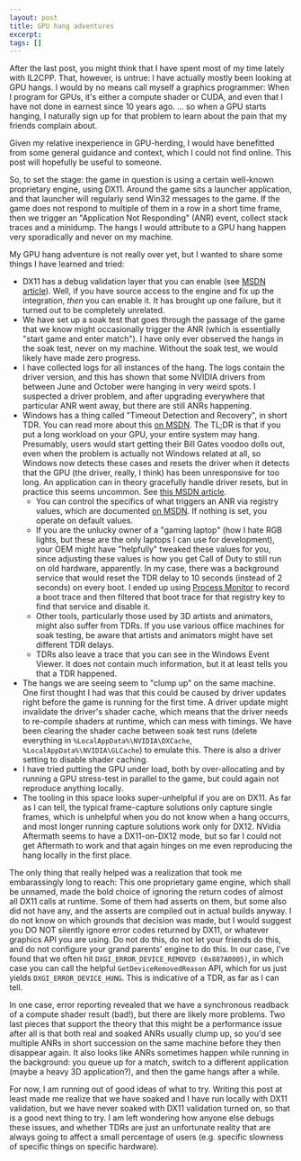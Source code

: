 ```yaml
---
layout: post
title: GPU hang adventures
excerpt:
tags: []
---
```


After the last post, you might think that I have spent most of my time lately with IL2CPP. That, however, is untrue: I have actually mostly been looking at GPU hangs. I would by no means call myself a graphics programmer: When I program for GPUs, it's either a compute shader or CUDA, and even that I have not done in earnest since 10 years ago. ... so when a GPU starts hanging, I naturally sign up for that problem to learn about the pain that my friends complain about.

Given my relative inexperience in GPU-herding, I would have benefitted from some general guidance and context, which I could not find online. This post will hopefully be useful to someone.

So, to set the stage: the game in question is using a certain well-known proprietary engine, using DX11. Around the game sits a launcher application, and that launcher will regularly send Win32 messages to the game. If the game does not respond to multiple of them in a row in a short time frame, then we trigger an "Application Not Responding" (ANR) event, collect stack traces and a minidump. The hangs I would attribute to a GPU hang happen very sporadically and never on my machine.

My GPU hang adventure is not really over yet, but I wanted to share some things I have learned and tried:
 * DX11 has a debug validation layer that you can enable (see [MSDN article](https://learn.microsoft.com/en-us/windows/win32/direct3d11/using-the-debug-layer-to-test-apps)). Well, if you have source access to the engine and fix up the integration, _then_ you can enable it. It has brought up one failure, but it turned out to be completely unrelated.
 * We have set up a soak test that goes through the passage of the game that we know might occasionally trigger the ANR (which is essentially "start game and enter match"). I have only ever observed the hangs in the soak test, never on my machine. Without the soak test, we would likely have made zero progress.
 * I have collected logs for all instances of the hang. The logs contain the driver version, and this has shown that some NVIDIA drivers from between June and October were hanging in very weird spots. I suspected a driver problem, and after upgrading everywhere that particular ANR went away, but there are still ANRs happening.
 * Windows has a thing called "Timeout Detection and Recovery", in short TDR. You can read more about this [on MSDN](https://learn.microsoft.com/en-us/windows-hardware/drivers/display/timeout-detection-and-recovery). The TL;DR is that if you put a long workload on your GPU, your entire system may hang. Presumably, users would start getting their Bill Gates voodoo dolls out, even when the problem is actually not Windows related at all, so Windows now detects these cases and resets the driver when it detects that the GPU (the driver, really, I think) has been unresponsive for too long. An application can in theory gracefully handle driver resets, but in practice this seems uncommon. See [this MSDN article](https://learn.microsoft.com/en-us/windows/uwp/gaming/handling-device-lost-scenarios).
   * You can control the specifics of what triggers an ANR via registry values, which are documented [on MSDN](https://learn.microsoft.com/en-us/windows-hardware/drivers/display/tdr-registry-keys). If nothing is set, you operate on default values.
   * If you are the unlucky owner of a "gaming laptop" (how I hate RGB lights, but these are the only laptops I can use for development), your OEM might have "helpfully" tweaked these values for you, since adjusting these values is how you get Call of Duty to still run on old hardware, apparently. In my case, there was a background service that would reset the TDR delay to 10 seconds (instead of 2 seconds) on every boot. I ended up using [Process Monitor](https://learn.microsoft.com/en-us/sysinternals/downloads/procmon) to record a boot trace and then filtered that boot trace for that registry key to find that service and disable it.
   * Other tools, particularly those used by 3D artists and animators, might also suffer from TDRs. If you use various office machines for soak testing, be aware that artists and animators might have set different TDR delays.
   * TDRs also leave a trace that you can see in the Windows Event Viewer. It does not contain much information, but it at least tells you that a TDR happened.
 * The hangs we are seeing seem to "clump up" on the same machine. One first thought I had was that this could be caused by driver updates right before the game is running for the first time. A driver update might invalidate the driver's shader cache, which means that the driver needs to re-compile shaders at runtime, which can mess with timings. We have been clearing the shader cache between soak test runs (delete everything in `%LocalAppData%\NVIDIA\DXCache`, `%LocalAppData%\NVIDIA\GLCache`) to emulate this. There is also a driver setting to disable shader caching.
 * I have tried putting the GPU under load, both by over-allocating and by running a GPU stress-test in parallel to the game, but could again not reproduce anything locally.
 * The tooling in this space looks super-unhelpful if you are on DX11. As far as I can tell, the typical frame-capture solutions only capture single frames, which is unhelpful when you do not know when a hang occurrs, and most longer running capture solutions work only for DX12. NVidia Aftermath seems to have a DX11-on-DX12 mode, but so far I could not get Aftermath to work and that again hinges on me even reproducing the hang locally in the first place.

The only thing that really helped was a realization that took me embarassingly long to reach: This one proprietary game engine, which shall be unnamed, made the bold choice of ignoring the return codes of almost all DX11 calls at runtime. Some of them had asserts on them, but some also did not have any, and the asserts are compiled out in actual builds anyway. I do not know on which grounds that decision was made, but I would suggest you DO NOT silently ignore error codes returned by DX11, or whatever graphics API you are using. Do not do this, do not let your friends do this, and do not configure your grand parents' engine to do this. In our case, I've found that we often hit `DXGI_ERROR_DEVICE_REMOVED (0x887A0005)`, in which case you can call the helpful `GetDeviceRemovedReason` API, which for us just yields `DXGI_ERROR_DEVICE_HUNG`. This is indicative of a TDR, as far as I can tell.

In one case, error reporting revealed that we have a synchronous readback of a compute shader result (bad!), but there are likely more problems. Two last pieces that support the theory that this might be a performance issue after all is that both real and soaked ANRs usually clump up, so you'd see multiple ANRs in short succession on the same machine before they then disappear again. It also looks like ANRs sometimes happen while running in the background: you queue up for a match, switch to a different application (maybe a heavy 3D application?), and then the game hangs after a while.

For now, I am running out of good ideas of what to try. Writing this post at least made me realize that we have soaked and I have run locally with DX11 validation, but we have never soaked with DX11 validation turned on, so that is a good next thing to try. I am left wondering how anyone else debugs these issues, and whether TDRs are just an unfortunate reality that are always going to affect a small percentage of users (e.g. specific slowness of specific things on specific hardware).